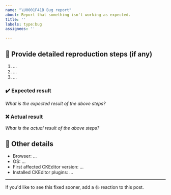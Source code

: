 ```yaml
---
name: "\U0001F41B Bug report"
about: Report that something isn't working as expected.
title: ''
labels: type:bug
assignees: ''

---
```


## 📝 Provide detailed reproduction steps (if any)

1. …
2. …
3. …

### ✔️ Expected result

_What is the expected result of the above steps?_

### ❌ Actual result

_What is the actual result of the above steps?_

## 📃 Other details

* Browser: …
* OS: …
* First affected CKEditor version: …
* Installed CKEditor plugins: …

---

If you'd like to see this fixed sooner, add a 👍 reaction to this post.
